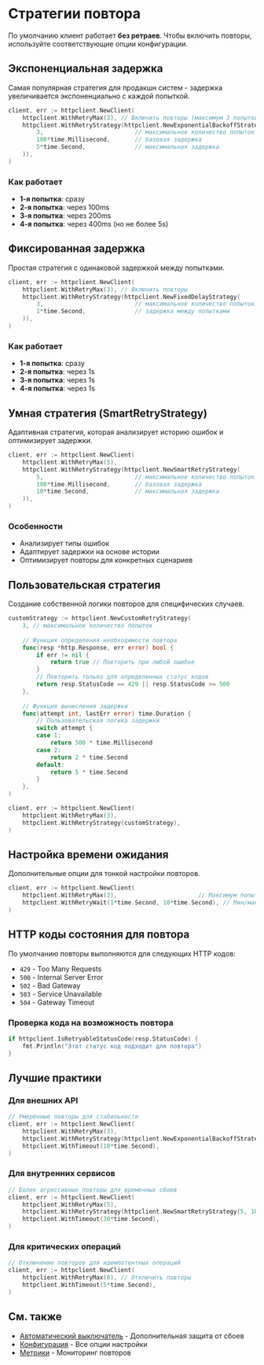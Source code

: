 # Стратегии повтора

По умолчанию клиент работает **без ретраев**. Чтобы включить повторы, используйте соответствующие опции конфигурации.

## Экспоненциальная задержка

Самая популярная стратегия для продакшн систем - задержка увеличивается экспоненциально с каждой попыткой.

```go
client, err := httpclient.NewClient(
    httpclient.WithRetryMax(3), // Включить повторы (максимум 3 попытки)
    httpclient.WithRetryStrategy(httpclient.NewExponentialBackoffStrategy(
        3,                          // максимальное количество попыток
        100*time.Millisecond,       // базовая задержка
        5*time.Second,              // максимальная задержка
    )),
)
```

### Как работает

- **1-я попытка**: сразу
- **2-я попытка**: через 100ms
- **3-я попытка**: через 200ms
- **4-я попытка**: через 400ms (но не более 5s)

## Фиксированная задержка

Простая стратегия с одинаковой задержкой между попытками.

```go
client, err := httpclient.NewClient(
    httpclient.WithRetryMax(3), // Включить повторы
    httpclient.WithRetryStrategy(httpclient.NewFixedDelayStrategy(
        3,                          // максимальное количество попыток
        1*time.Second,              // задержка между попытками
    )),
)
```

### Как работает

- **1-я попытка**: сразу
- **2-я попытка**: через 1s
- **3-я попытка**: через 1s
- **4-я попытка**: через 1s

## Умная стратегия (SmartRetryStrategy)

Адаптивная стратегия, которая анализирует историю ошибок и оптимизирует задержки.

```go
client, err := httpclient.NewClient(
    httpclient.WithRetryMax(5),
    httpclient.WithRetryStrategy(httpclient.NewSmartRetryStrategy(
        5,                          // максимальное количество попыток
        100*time.Millisecond,       // базовая задержка
        10*time.Second,             // максимальная задержка
    )),
)
```

### Особенности

- Анализирует типы ошибок
- Адаптирует задержки на основе истории
- Оптимизирует повторы для конкретных сценариев

## Пользовательская стратегия

Создание собственной логики повторов для специфических случаев.

```go
customStrategy := httpclient.NewCustomRetryStrategy(
    3, // максимальное количество попыток
    
    // Функция определения необходимости повтора
    func(resp *http.Response, err error) bool {
        if err != nil {
            return true // Повторить при любой ошибке
        }
        // Повторить только для определенных статус кодов
        return resp.StatusCode == 429 || resp.StatusCode >= 500
    },
    
    // Функция вычисления задержки
    func(attempt int, lastErr error) time.Duration {
        // Пользовательская логика задержки
        switch attempt {
        case 1:
            return 500 * time.Millisecond
        case 2:
            return 2 * time.Second
        default:
            return 5 * time.Second
        }
    },
)

client, err := httpclient.NewClient(
    httpclient.WithRetryMax(3),
    httpclient.WithRetryStrategy(customStrategy),
)
```

## Настройка времени ожидания

Дополнительные опции для тонкой настройки повторов.

```go
client, err := httpclient.NewClient(
    httpclient.WithRetryMax(3),                       // Максимум попыток
    httpclient.WithRetryWait(1*time.Second, 10*time.Second), // Мин/макс время ожидания
)
```

## HTTP коды состояния для повтора

По умолчанию повторы выполняются для следующих HTTP кодов:

- `429` - Too Many Requests
- `500` - Internal Server Error  
- `502` - Bad Gateway
- `503` - Service Unavailable
- `504` - Gateway Timeout

### Проверка кода на возможность повтора

```go
if httpclient.IsRetryableStatusCode(resp.StatusCode) {
    fmt.Println("Этот статус код подходит для повтора")
}
```

## Лучшие практики

### Для внешних API
```go
// Умеренные повторы для стабильности
client, err := httpclient.NewClient(
    httpclient.WithRetryMax(3),
    httpclient.WithRetryStrategy(httpclient.NewExponentialBackoffStrategy(3, 200*time.Millisecond, 5*time.Second)),
    httpclient.WithTimeout(10*time.Second),
)
```

### Для внутренних сервисов
```go
// Более агрессивные повторы для временных сбоев
client, err := httpclient.NewClient(
    httpclient.WithRetryMax(5),
    httpclient.WithRetryStrategy(httpclient.NewSmartRetryStrategy(5, 100*time.Millisecond, 3*time.Second)),
    httpclient.WithTimeout(30*time.Second),
)
```

### Для критических операций
```go
// Отключение повторов для идемпотентных операций
client, err := httpclient.NewClient(
    httpclient.WithRetryMax(0), // Отключить повторы
    httpclient.WithTimeout(5*time.Second),
)
```

## См. также

- [Автоматический выключатель](circuit-breaker.md) - Дополнительная защита от сбоев
- [Конфигурация](configuration.md) - Все опции настройки
- [Метрики](metrics.md) - Мониторинг повторов